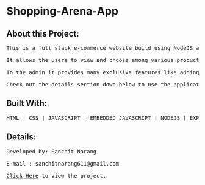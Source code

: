 # Shopping-Arena-App


<h2>About this Project: </h2>
<pre>
This is a full stack e-commerce website build using NodeJS and MongoDB. It is integrated with user authentication and verification. <br>
It allows the users to view and choose among various products of their choice, add them to their dynamic shopping cart and leave review and rating if they wish to. <br>
To the admin it provides many exclusive features like adding new products,deleting the unused ones, changing their prices and descriptions and overall managing the website. <br>
Check out the details section down below to use the application. Hope you have a good experience. 
</pre>

<h2>Built With: </h2>
<pre>HTML | CSS | JAVASCRIPT | EMBEDDED JAVASCRIPT | NODEJS | EXPRESS | MONGODB  </pre>

<h2>Details:</h2>
<pre>
Developed by: Sanchit Narang <br>
E-mail : sanchitnarang611@gmail.com <br>
<a target="_blank" href="https://shopping-arena-app.herokuapp.com/" >Click Here</a> to view the project. <br>
</pre>

